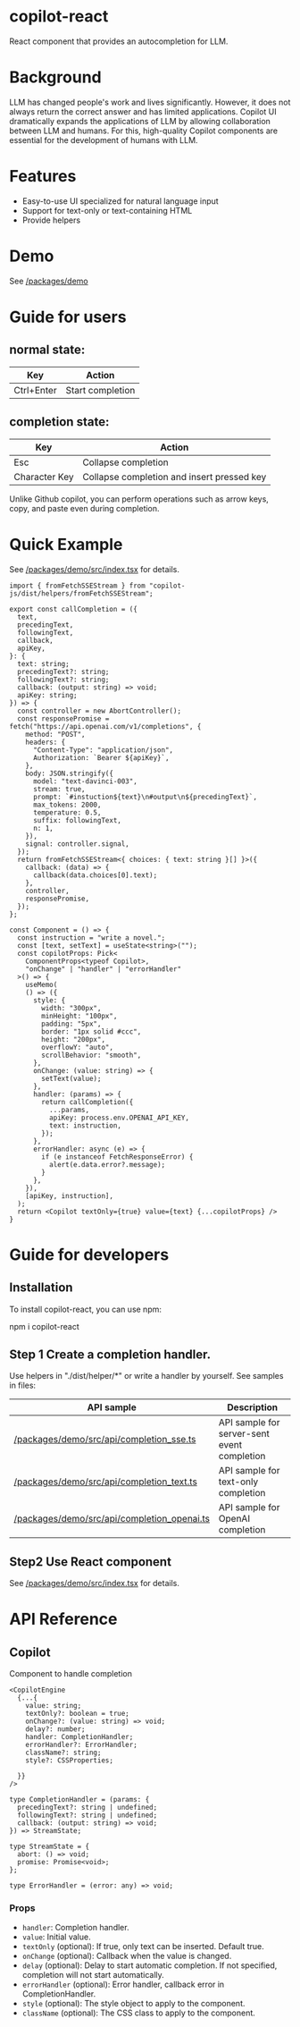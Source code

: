 # copilot-react

React component that provides an autocompletion for LLM. 

# Background
LLM has changed people's work and lives significantly. However, it does not always return the correct answer and has limited applications. Copilot UI dramatically expands the applications of LLM by allowing collaboration between LLM and humans. For this, high-quality Copilot components are essential for the development of humans with LLM.

# Features
- Easy-to-use UI specialized for natural language input
- Support for text-only or text-containing HTML
- Provide helpers

# Demo
See [/packages/demo](../demo/README.md)

# Guide for users

## normal state:
| Key | Action |
|-----|--------|
| Ctrl+Enter | Start completion |

## completion state:
| Key | Action |
|-----|--------|
| Esc | Collapse completion |
| Character Key | Collapse completion and insert pressed key |

Unlike Github copilot, you can perform operations such as arrow keys, copy, and paste even during completion.

# Quick Example
See [/packages/demo/src/index.tsx](../demo/src/index.tsx) for details.

```tsx
import { fromFetchSSEStream } from "copilot-js/dist/helpers/fromFetchSSEStream";

export const callCompletion = ({
  text,
  precedingText,
  followingText,
  callback,
  apiKey,
}: {
  text: string;
  precedingText?: string;
  followingText?: string;
  callback: (output: string) => void;
  apiKey: string;
}) => {
  const controller = new AbortController();
  const responsePromise = fetch("https://api.openai.com/v1/completions", {
    method: "POST",
    headers: {
      "Content-Type": "application/json",
      Authorization: `Bearer ${apiKey}`,
    },
    body: JSON.stringify({
      model: "text-davinci-003",
      stream: true,
      prompt: `#instuction${text}\n#output\n${precedingText}`,
      max_tokens: 2000,
      temperature: 0.5,
      suffix: followingText,
      n: 1,
    }),
    signal: controller.signal,
  });
  return fromFetchSSEStream<{ choices: { text: string }[] }>({
    callback: (data) => {
      callback(data.choices[0].text);
    },
    controller,
    responsePromise,
  });
};

const Component = () => {
  const instruction = "write a novel.";
  const [text, setText] = useState<string>("");
  const copilotProps: Pick<
    ComponentProps<typeof Copilot>,
    "onChange" | "handler" | "errorHandler"
  >() => {
    useMemo(
    () => ({
      style: {
        width: "300px",
        minHeight: "100px",
        padding: "5px",
        border: "1px solid #ccc",
        height: "200px",
        overflowY: "auto",
        scrollBehavior: "smooth",
      },
      onChange: (value: string) => {
        setText(value);
      },
      handler: (params) => {
        return callCompletion({
          ...params,
          apiKey: process.env.OPENAI_API_KEY,
          text: instruction,
        });
      },
      errorHandler: async (e) => {
        if (e instanceof FetchResponseError) {
          alert(e.data.error?.message);
        }
      },
    }),
    [apiKey, instruction],
  );
  return <Copilot textOnly={true} value={text} {...copilotProps} />
}

```

# Guide for developers

## Installation

To install copilot-react, you can use npm:

npm i copilot-react

## Step 1 Create a completion handler.

Use helpers in "./dist/helper/*" or write a handler by yourself.
See samples in files: 

| API sample | Description |
|--------------|-------------|
| [/packages/demo/src/api/completion_sse.ts](../demo/src/api/completion_sse.ts) | API sample for server-sent event completion |
| [/packages/demo/src/api/completion_text.ts](../demo/src/api/completion_text.ts) | API sample for text-only completion |
| [/packages/demo/src/api/completion_openai.ts](../demo/src/api/completion_openai.ts) | API sample for OpenAI completion |

## Step2 Use React component

See [/packages/demo/src/index.tsx](../demo/src/index.tsx) for details.

# API Reference

## Copilot

Component to handle completion

```tsx
<CopilotEngine
  {...{
    value: string;
    textOnly?: boolean = true;
    onChange?: (value: string) => void;
    delay?: number;
    handler: CompletionHandler;
    errorHandler?: ErrorHandler;
    className?: string;
    style?: CSSProperties;

  }}
/>

type CompletionHandler = (params: {
  precedingText?: string | undefined;
  followingText?: string | undefined;
  callback: (output: string) => void;
}) => StreamState;

type StreamState = {
  abort: () => void;
  promise: Promise<void>;
};

type ErrorHandler = (error: any) => void;

```
### Props

- `handler`: Completion handler.
- `value`: Initial value.
- `textOnly` (optional): If true, only text can be inserted. Default true.
- `onChange` (optional): Callback when the value is changed.
- `delay` (optional): Delay to start automatic completion. If not specified, completion will not start automatically.
- `errorHandler` (optional): Error handler, callback error in CompletionHandler.
- `style` (optional): The style object to apply to the component.
- `className` (optional): The CSS class to apply to the component.
